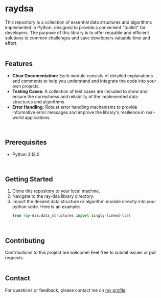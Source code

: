 # raydsa
This repository is a collection of essential data structures and algorithms implemented in Python, designed to provide a convenient "toolkit" for developers. The purpose of this library is to offer reusable and efficient solutions to common challenges and save developers valuable time and effort.
<br>
<br>
## Features
- **Clear Documentation:** Each module consists of detailed explanations and comments to help you understand and integrate the code into your own projects.
- **Testing Cases:** A collection of test cases are included to show and ensure the correctness and reliability of the implemented data structures and algorithms.
- **Error Handling:** Robust error handling mechanisms to provide informative error messages and improve the library's resilience in real-world applications.
<br>

## Prerequisites
- Python 3.12.0
<br>

## Getting Started
1. Clone this repository to your local machine.
2. Navigate to the ray-dsa library directory.
3. Import the desired data structure or algorithm module directly into your python code. Here is an example:
   ```python
   from ray-dsa.data_structures import singly-linked-list
   ```
<br>

## Contributing
Contributions to this project are welcome! Feel free to submit issues or pull requests.
<br>
<br>
## Contact
For questions or feedback, please contact me on [my profile](https://github.com/wangster6).
